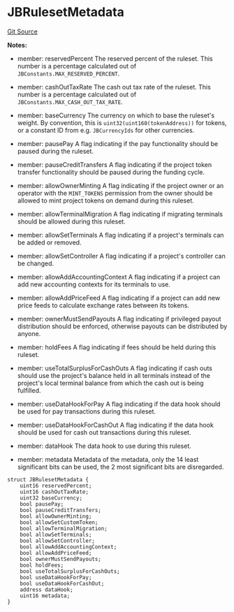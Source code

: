 # JBRulesetMetadata
[Git Source](https://github.com/Bananapus/nana-core/blob/2998dca2fbd2658e2c8791d6dc8348147d69e28e/src/structs/JBRulesetMetadata.sol)

**Notes:**
- member: reservedPercent The reserved percent of the ruleset. This number is a percentage calculated out of
`JBConstants.MAX_RESERVED_PERCENT`.

- member: cashOutTaxRate The cash out tax rate of the ruleset. This number is a percentage calculated out of
`JBConstants.MAX_CASH_OUT_TAX_RATE`.

- member: baseCurrency The currency on which to base the ruleset's weight. By convention, this is
`uint32(uint160(tokenAddress))` for tokens, or a constant ID from e.g. `JBCurrencyIds` for other currencies.

- member: pausePay A flag indicating if the pay functionality should be paused during the ruleset.

- member: pauseCreditTransfers A flag indicating if the project token transfer functionality should be paused
during the funding cycle.

- member: allowOwnerMinting A flag indicating if the project owner or an operator with the `MINT_TOKENS`
permission from the owner should be allowed to mint project tokens on demand during this ruleset.

- member: allowTerminalMigration A flag indicating if migrating terminals should be allowed during this
ruleset.

- member: allowSetTerminals A flag indicating if a project's terminals can be added or removed.

- member: allowSetController A flag indicating if a project's controller can be changed.

- member: allowAddAccountingContext A flag indicating if a project can add new accounting contexts for its
terminals to use.

- member: allowAddPriceFeed A flag indicating if a project can add new price feeds to calculate exchange rates
between its tokens.

- member: ownerMustSendPayouts A flag indicating if privileged payout distribution should be
enforced, otherwise payouts can be distributed by anyone.

- member: holdFees A flag indicating if fees should be held during this ruleset.

- member: useTotalSurplusForCashOuts A flag indicating if cash outs should use the project's balance held
in all terminals instead of the project's local terminal balance from which the cash out is being fulfilled.

- member: useDataHookForPay A flag indicating if the data hook should be used for pay transactions during this
ruleset.

- member: useDataHookForCashOut A flag indicating if the data hook should be used for cash out transactions
during
this ruleset.

- member: dataHook The data hook to use during this ruleset.

- member: metadata Metadata of the metadata, only the 14 least significant bits can be used, the 2 most
significant bits are disregarded.


```solidity
struct JBRulesetMetadata {
    uint16 reservedPercent;
    uint16 cashOutTaxRate;
    uint32 baseCurrency;
    bool pausePay;
    bool pauseCreditTransfers;
    bool allowOwnerMinting;
    bool allowSetCustomToken;
    bool allowTerminalMigration;
    bool allowSetTerminals;
    bool allowSetController;
    bool allowAddAccountingContext;
    bool allowAddPriceFeed;
    bool ownerMustSendPayouts;
    bool holdFees;
    bool useTotalSurplusForCashOuts;
    bool useDataHookForPay;
    bool useDataHookForCashOut;
    address dataHook;
    uint16 metadata;
}
```

